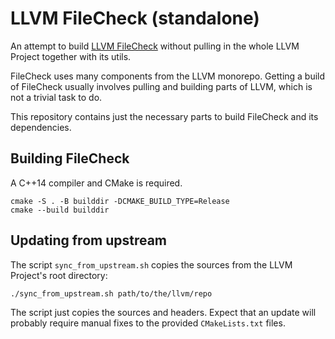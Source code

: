 # LLVM FileCheck (standalone)

An attempt to build [LLVM FileCheck](https://llvm.org/docs/CommandGuide/FileCheck.html) without pulling in the 
whole LLVM Project together with its utils.

FileCheck uses many components from the LLVM monorepo.
Getting a build of FileCheck usually involves pulling and building parts of LLVM, which is not a trivial task to do.

This repository contains just the necessary parts to build FileCheck and its dependencies.

## Building FileCheck

A C++14 compiler and CMake is required.

```shell
cmake -S . -B builddir -DCMAKE_BUILD_TYPE=Release
cmake --build builddir
```

## Updating from upstream

The script `sync_from_upstream.sh` copies the sources from the LLVM Project's root directory:
```shell
./sync_from_upstream.sh path/to/the/llvm/repo
```
The script just copies the sources and headers. 
Expect that an update will probably require manual fixes to the provided `CMakeLists.txt` files.
